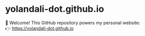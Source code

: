 # yolandali-dot.github.io

🎉 Welcome! This GitHub repository powers my personal website:  
👉 https://yolandali-dot.github.io
